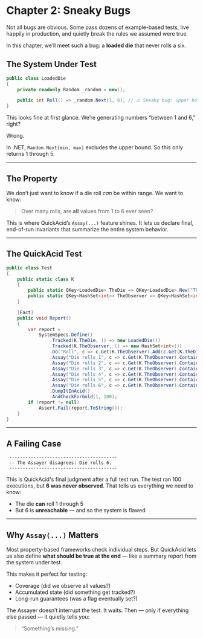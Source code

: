 # Chapter 2: Sneaky Bugs

Not all bugs are obvious. Some pass dozens of example-based tests, live happily in production, and quietly break the rules we assumed were true.

In this chapter, we’ll meet such a bug: a **loaded die** that never rolls a six.

## The System Under Test

```csharp
public class LoadedDie
{
    private readonly Random _random = new();

    public int Roll() => _random.Next(1, 6); // ⚠️ Sneaky bug: upper bound is exclusive, 6 is never rolled!
}
```

This looks fine at first glance. We’re generating numbers “between 1 and 6,” right?

Wrong.

In .NET, `Random.Next(min, max)` excludes the upper bound. So this only returns 1 through 5.

---

## The Property

We don’t just want to know if a die roll *can* be within range. We want to know:

> Over many rolls, are **all** values from 1 to 6 ever seen?

This is where QuickAcid’s `Assay(...)` feature shines. It lets us declare final, end-of-run invariants that summarize the entire system behavior.

---

## The QuickAcid Test

```csharp
public class Test
{
    public static class K
    {
        public static QKey<LoadedDie> TheDie => QKey<LoadedDie>.New("TheDie");
        public static QKey<HashSet<int>> TheObserver => QKey<HashSet<int>>.New("TheObserver");
    }

    [Fact]
    public void Report()
    {
        var report =
            SystemSpecs.Define()
                .Tracked(K.TheDie, () => new LoadedDie())
                .Tracked(K.TheObserver, () => new HashSet<int>())
                .Do("Roll", c => c.Get(K.TheObserver).Add(c.Get(K.TheDie).Roll()))
                .Assay("Die rolls 1", c => c.Get(K.TheObserver).Contains(1))
                .Assay("Die rolls 2", c => c.Get(K.TheObserver).Contains(2))
                .Assay("Die rolls 3", c => c.Get(K.TheObserver).Contains(3))
                .Assay("Die rolls 4", c => c.Get(K.TheObserver).Contains(4))
                .Assay("Die rolls 5", c => c.Get(K.TheObserver).Contains(5))
                .Assay("Die rolls 6", c => c.Get(K.TheObserver).Contains(6))
                .DumpItInAcid()
                .AndCheckForGold(1, 100);
        if (report != null)
            Assert.Fail(report.ToString());
    }
}
```

---

## A Failing Case

```text
 ----------------------------------------
 -- The Assayer disagrees: Die rolls 6.
 ----------------------------------------
```

This is QuickAcid's final judgment after a full test run. The test ran 100 executions, but **6 was never observed**. That tells us everything we need to know:

- The die **can** roll 1 through 5
- But 6 is **unreachable** — and so the system is flawed

---

## Why `Assay(...)` Matters

Most property-based frameworks check individual steps. But QuickAcid lets us also define **what should be true at the end** — like a summary report from the system under test.

This makes it perfect for testing:
- Coverage (did we observe all values?)
- Accumulated state (did something get tracked?)
- Long-run guarantees (was a flag eventually set?)

The Assayer doesn’t interrupt the test. It waits.
Then — only if everything else passed — it quietly tells you:

> “Something’s missing.”